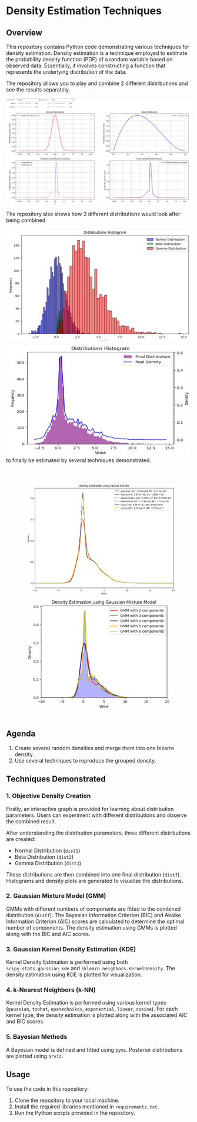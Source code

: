 # Density Estimation Techniques

## Overview
This repository contains Python code demonstrating various techniques for density estimation. Density estimation is a technique employed to estimate the probability density function (PDF) of a random variable based on observed data. Essentially, it involves constructing a function that represents the underlying distribution of the data.

The repository allows you to play and combine 2 different distributions and see the results separately.

![Density Estimation](./images/dist_combiner.png)

The repository also shows how 3 different distributions would look after being combined

<div style="display: flex; flex-wrap: wrap;">
  <img src="./images/initial_distributions.png" alt="Density Estimation" style="flex: 33%; padding: 5px; width: 500px; height: 300px">
  <img src="./images/actual_distribution.png" alt="Density Estimation" style="flex: 33%; padding: 5px; width: 500px; height: 300px">
</div>
 to finally be estimated by several techniques demonstrated.
<div style="display: flex; flex-wrap: wrap; margin: 50px;  ">
  <img src="./images/KernelDensity.png" alt="Density Estimation" style="flex: 50%; padding: 5px; width: 500px; height: 300px">
  <img src="./images/gmm.png" alt="Density Estimation" style="flex: 50%; padding: 5px; width: 500px;height: 300px">
</div>

## Agenda

1. Create several random densities and merge them into one bizarre density.
2. Use several techniques to reproduce the grouped density.

## Techniques Demonstrated

### 1. Objective Density Creation

Firstly, an interactive graph is provided for learning about distribution parameters. Users can experiment with different distributions and observe the combined result.

After understanding the distribution parameters, three different distributions are created:

- Normal Distribution (`dist1`)
- Beta Distribution (`dist2`)
- Gamma Distribution (`dist3`)

These distributions are then combined into one final distribution (`distf`). Histograms and density plots are generated to visualize the distributions.

### 2. Gaussian Mixture Model (GMM)

GMMs with different numbers of components are fitted to the combined distribution (`distf`). The Bayesian Information Criterion (BIC) and Akaike Information Criterion (AIC) scores are calculated to determine the optimal number of components. The density estimation using GMMs is plotted along with the BIC and AIC scores.

### 3. Gaussian Kernel Density Estimation (KDE)

Kernel Density Estimation is performed using both `scipy.stats.gaussian_kde` and `sklearn.neighbors.KernelDensity`. The density estimation using KDE is plotted for visualization.

### 4. k-Nearest Neighbors (k-NN)

Kernel Density Estimation is performed using various kernel types (`gaussian`, `tophat`, `epanechnikov`, `exponential`, `linear`, `cosine`). For each kernel type, the density estimation is plotted along with the associated AIC and BIC scores.

### 5. Bayesian Methods

A Bayesian model is defined and fitted using `pymc`. Posterior distributions are plotted using `arviz`.

## Usage

To use the code in this repository:

1. Clone the repository to your local machine.
2. Install the required libraries mentioned in `requirements.txt`.
3. Run the Python scripts provided in the repository.
